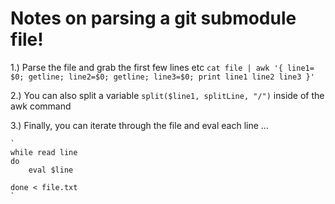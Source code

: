 Notes on parsing a git submodule file!
=

1.) Parse the file and grab the first few lines etc
	`cat file | awk '{ line1= $0; getline; line2=$0; getline; line3=$0; print line1 line2 line3 }'`

2.) You can also split a variable `split($line1, splitLine, "/")` inside of the awk command 

3.) Finally, you can iterate through the file and eval each line ... 

	`
	while read line
	do
		eval $line

	done < file.txt 
	`

